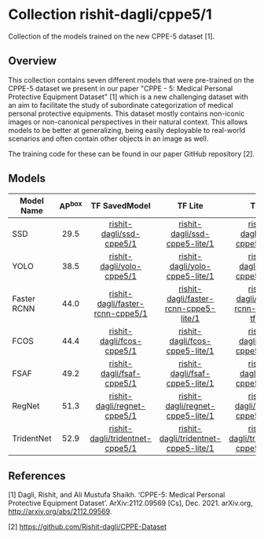 # Collection rishit-dagli/cppe5/1
Collection of the models trained on the new CPPE-5 dataset [1].

<!-- task: image-object-detection -->
<!-- network-architecture: multiple -->
<!-- dataset: cppe-5 -->

## Overview

This collection contains seven different models that were pre-trained on the CPPE-5 dataset we present in our paper "CPPE - 5: Medical Personal Protective Equipment Dataset" [1] which is a new challenging dataset with an aim to facilitate the study of subordinate categorization of medical personal protective equipments. This dataset mostly contains non-iconic images or non-canonical perspectives in their natural context. This allows models to be better at generalizing, being easily deployable to real-world scenarios and often contain other objects in an image as well.

The training code for these can be found in our paper GitHub repository [2].

## Models

| Model Name | AP<sup>box</sup> | TF SavedModel | TF Lite |  TFJS  | TenosrBoard |
| ---------- | :--------------: | :-----------: | :-----: | :----: | :---------: |
| SSD | 29.5 | [rishit-dagli/ssd-cppe5/1](https://tfhub.dev/rishit-dagli/ssd-cppe5/1) | [rishit-dagli/ssd-cppe5-lite/1](https://tfhub.dev/rishit-dagli/ssd-cppe5-lite/1) | [rishit-dagli/ssd-cppe5-tfjs/1](https://tfhub.dev/rishit-dagli/ssd-cppe5-tfjs/1) | [tb.dev](https://tensorboard.dev/experiment/2EimzQz9Q4GCJjYsyo1MKQ/) |
| YOLO | 38.5 | [rishit-dagli/yolo-cppe5/1](https://tfhub.dev/rishit-dagli/yolo-cppe5/1) | [rishit-dagli/yolo-cppe5-lite/1](https://tfhub.dev/rishit-dagli/yolo-cppe5-lite/1) | [rishit-dagli/yolo-cppe5-tfjs/1](https://tfhub.dev/rishit-dagli/yolo-cppe5-tfjs/1) | [tb.dev](https://tensorboard.dev/experiment/5JrpU22hRnOOOXCLKvxFyQ) |
| Faster RCNN | 44.0 | [rishit-dagli/faster-rcnn-cppe5/1](https://tfhub.dev/rishit-dagli/faster-rcnn-cppe5/1) | [rishit-dagli/faster-rcnn-cppe5-lite/1](https://tfhub.dev/rishit-dagli/faster-rcnn-cppe5-lite/1) | [rishit-dagli/faster-rcnn-cppe5-tfjs/1](https://tfhub.dev/rishit-dagli/faster-rcnn-cppe5-tfjs/1) | [tb.dev](https://tensorboard.dev/experiment/20XQ37HgQUyMJuOlbqmVDQ/) |
| FCOS | 44.4 | [rishit-dagli/fcos-cppe5/1](https://tfhub.dev/rishit-dagli/fcos-cppe5/1) | [rishit-dagli/fcos-cppe5-lite/1](https://tfhub.dev/rishit-dagli/fcos-cppe5-lite/1) | [rishit-dagli/fcos-cppe5-tfjs/1](https://tfhub.dev/rishit-dagli/fcos-cppe5-tfjs/1) | [tb.dev](https://tensorboard.dev/experiment/O343s1kRQIKTqs508jESDA/) |
| FSAF | 49.2 | [rishit-dagli/fsaf-cppe5/1](https://tfhub.dev/rishit-dagli/fsaf-cppe5/1) | [rishit-dagli/fsaf-cppe5-lite/1](https://tfhub.dev/rishit-dagli/fsaf-cppe5-lite/1) | [rishit-dagli/fsaf-cppe5-tfjs/1](https://tfhub.dev/rishit-dagli/fsaf-cppe5-tfjs/1) | [tb.dev](https://tensorboard.dev/experiment/jUa0QjFJQZe68o4vbP194Q/) |
| RegNet | 51.3 | [rishit-dagli/regnet-cppe5/1](https://tfhub.dev/rishit-dagli/regnet-cppe5/1) | [rishit-dagli/regnet-cppe5-lite/1](https://tfhub.dev/rishit-dagli/regnet-cppe5-lite/1) | [rishit-dagli/regnet-cppe5-tfjs/1](https://tfhub.dev/rishit-dagli/regnet-cppe5-tfjs/1) | [tb.dev](https://tensorboard.dev/experiment/eYyj3lwcR5O3XDbuyFZ81Q/) |
| TridentNet | 52.9 | [rishit-dagli/tridentnet-cppe5/1](https://tfhub.dev/rishit-dagli/tridentnet-cppe5/1) | [rishit-dagli/tridentnet-cppe5-lite/1](https://tfhub.dev/rishit-dagli/tridentnet-cppe5-lite/1) | [rishit-dagli/tridentnet-cppe5-tfjs/1](https://tfhub.dev/rishit-dagli/tridentnet-cppe5-tfjs/1) | [tb.dev](https://tensorboard.dev/experiment/9O0MAFnlRMWWezz1TbLYGQ/) |

## References

[1] Dagli, Rishit, and Ali Mustufa Shaikh. ‘CPPE-5: Medical Personal Protective Equipment Dataset’. ArXiv:2112.09569 [Cs], Dec. 2021. arXiv.org, http://arxiv.org/abs/2112.09569.

[2] https://github.com/Rishit-dagli/CPPE-Dataset